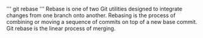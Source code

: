'''
git rebase <base> 
'''
Rebase is one of two Git utilities designed to integrate changes from one branch onto another. 
Rebasing is the process of combining or moving a sequence of commits on top of a new base commit. 
Git rebase is the linear process of merging.
